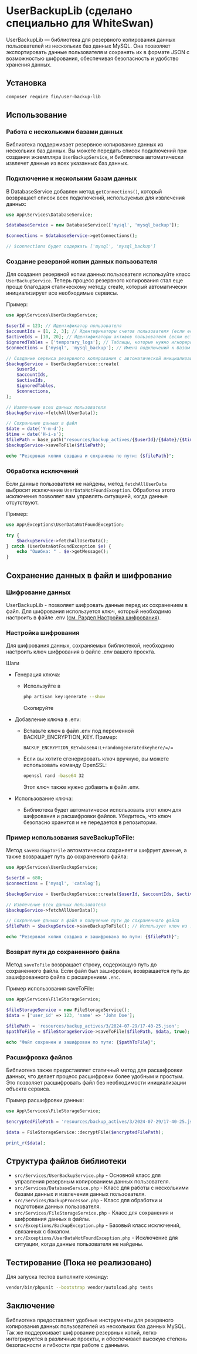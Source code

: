 # UserBackupLib (сделано специально для WhiteSwan)

UserBackupLib — библиотека для резервного копирования данных пользователей из нескольких баз данных MySQL.
Она позволяет экспортировать данные пользователя и сохранять их в формате JSON с возможностью шифрования,
обеспечивая безопасность и удобство хранения данных.

## Установка

```bash
composer require fin/user-backup-lib
```

## Использование

### Работа с несколькими базами данных

Библиотека поддерживает резервное копирование данных из нескольких баз данных.
Вы можете передать список подключений при создании экземпляра `UserBackupService`, и библиотека автоматически извлечет
данные из всех указанных баз данных.

### Подключение к нескольким базам данных

В DatabaseService добавлен метод `getConnections()`, который возвращает список всех подключений, используемых для
извлечения данных:

```php
use App\Services\DatabaseService;

$databaseService = new DatabaseService(['mysql', 'mysql_backup']);

$connections = $databaseService->getConnections();

// $connections будет содержать ['mysql', 'mysql_backup']

```

### Создание резервной копии данных пользователя

Для создания резервной копии данных пользователя используйте класс `UserBackupService`.
Теперь процесс резервного копирования стал еще проще благодаря статическому методу create, который автоматически
инициализирует все необходимые
сервисы.

Пример:

```php
use App\Services\UserBackupService;

$userId = 123; // Идентификатор пользователя
$accountIds = [1, 2, 3]; // Идентификаторы счетов пользователя (если есть)
$activeIds = [10, 20]; // Идентификаторы активов пользователя (если есть)
$ignoredTables = ['temporary_logs']; // Таблицы, которые нужно игнорировать
$connections = ['mysql', 'mysql_backup']; // Имена подключений к базам данных

// Создание сервиса резервного копирования с автоматической инициализацией
$backupService = UserBackupService::create(
    $userId, 
    $accountIds, 
    $activeIds, 
    $ignoredTables, 
    $connections,
);

// Извлечение всех данных пользователя
$backupService->fetchAllUserData();

// Сохранение данных в файл
$date = date('Y-m-d');
$time = date('H-i-s');
$filePath = base_path("resources/backup_actives/{$userId}/{$date}/{$time}.json");
$backupService->saveToFile($filePath);

echo "Резервная копия создана и сохранена по пути: {$filePath}";
```

### Обработка исключений

Если данные пользователя не найдены, метод `fetchAllUserData` выбросит исключение `UserDataNotFoundException`.
Обработка этого исключения позволяет вам управлять ситуацией, когда данные отсутствуют.

Пример:

```php
use App\Exceptions\UserDataNotFoundException;

try {
    $backupService->fetchAllUserData();
} catch (UserDataNotFoundException $e) {
    echo "Ошибка: " . $e->getMessage();
}
```

## Сохранение данных в файл и шифрование

### Шифрование данных
UserBackupLib - позволяет шифровать данные перед их сохранением в файл. 
Для шифрования используется ключ, который необходимо настроить в файле .env ([см. Раздел Настройка шифрования](#настройка-шифрования)).

### Настройка шифрования
Для шифрования данных, сохраняемых библиотекой, необходимо настроить ключ шифрования в файле .env вашего проекта.

Шаги 
- Генерация ключа:
  - Используйте в
    ```bash
    php artisan key:generate --show
    ```
    Скопируйте


- Добавление ключа в .env:
  - Вставьте ключ в файл .env под переменной BACKUP_ENCRYPTION_KEY. Пример:
    ```env
    BACKUP_ENCRYPTION_KEY=base64:L+randomgeneratedkeyhere/=/=
    ```
  - Если вы хотите сгенерировать ключ вручную, вы можете использовать команду OpenSSL:
    ```bash
    openssl rand -base64 32
    ```
    Этот ключ также нужно добавить в файл .env.


- Использование ключа:
  - Библиотека будет автоматически использовать этот ключ для шифрования и расшифровки файлов. Убедитесь, что ключ безопасно хранится и не передается в репозитории.

### Пример использования saveBackupToFile:

Метод `saveBackupToFile` автоматически сохраняет и шифрует данные, а также возвращает путь до сохраненного файла:

```php
use App\Services\UserBackupService;

$userId = 680;
$connections = ['mysql', 'catalog'];

$backupService = UserBackupService::create($userId, $accountIds, $activeIds, $ignoredTables, $connections);

// Извлечение всех данных пользователя
$backupService->fetchAllUserData();

// Сохранение данных в файл и получение пути до сохраненного файла
$filePath = $backupService->saveBackupToFile(); // Использует ключ из .env для шифрования

echo "Резервная копия создана и зашифрована по пути: {$filePath}";
```

### Возврат пути до сохраненного файла

Метод `saveToFile` возвращает строку, содержащую путь до сохраненного файла.
Если файл был зашифрован, возвращается путь до зашифрованного файла с расширением `.enc`.

Пример использования saveToFile:

```php
use App\Services\FileStorageService;

$fileStorageService = new FileStorageService();
$data = ['user_id' => 123, 'name' => 'John Doe'];

$filePath = 'resources/backup_actives/3/2024-07-29/17-40-25.json';
$pathToFile = $fileStorageService->saveToFile($filePath, $data, true); // true для шифрования

echo "Файл сохранен и зашифрован по пути: {$pathToFile}";
```

### Расшифровка файлов

Библиотека также предоставляет статичный метод для расшифровки данных, что делает процесс расшифровки более удобным и простым. 
Это позволяет расшифровать файл без необходимости инициализации объекта сервиса.

Пример расшифровки данных:

```php
use App\Services\FileStorageService;

$encryptedFilePath = 'resources/backup_actives/3/2024-07-29/17-40-25.json.enc';

$data = FileStorageService::decryptFile($encryptedFilePath);

print_r($data);
```

## Структура файлов библиотеки

- `src/Services/UserBackupService.php` - Основной класс для управления резервным копированием данных пользователя.
- `src/Services/DatabaseService.php` - Класс для работы с несколькими базами данных и извлечения данных пользователя.
- `src/Services/BackupProcessor.php` - Класс для обработки и подготовки данных пользователя.
- `src/Services/FileStorageService.php` - Класс для сохранения и шифрования данных в файлы.
- `src/Exceptions/BackupException.php` - Базовый класс исключений, связанных с бэкапом.
- `src/Exceptions/UserDataNotFoundException.php` - Исключение для ситуации, когда данные пользователя не найдены.

## Тестирование (Пока не реализовано)

Для запуска тестов выполните команду:

```bash
vendor/bin/phpunit --bootstrap vendor/autoload.php tests
```

## Заключение

Библиотека предоставляет удобные инструменты для резервного копирования данных пользователей из нескольких баз данных
MySQL.
Так же поддерживает шифрование резервных копий, легко интегрируется в различные проекты, и обеспечивает высокую
степень безопасности и гибкости при работе с данными.
